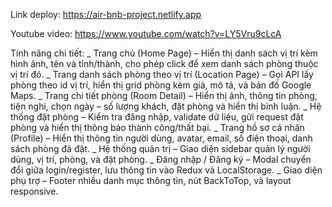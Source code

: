 Link deploy: https://air-bnb-project.netlify.app

Youtube video: https://www.youtube.com/watch?v=LY5Vru9cLcA

Tính năng chi tiết:
_ Trang chủ (Home Page) – Hiển thị danh sách vị trí kèm hình ảnh, tên và tỉnh/thành, cho phép click để xem danh sách phòng thuộc vị trí đó.
_ Trang danh sách phòng theo vị trí (Location Page) – Gọi API lấy phòng theo id vị trí, hiển thị grid phòng kèm giá, mô tả, và bản đồ Google Maps.
_ Trang chi tiết phòng (Room Detail) – Hiển thị ảnh, thông tin phòng, tiện nghi, chọn ngày – số lượng khách, đặt phòng và hiển thị bình luận.
_ Hệ thống đặt phòng – Kiểm tra đăng nhập, validate dữ liệu, gửi request đặt phòng và hiển thị thông báo thành công/thất bại.
_ Trang hồ sơ cá nhân (Profile) – Hiển thị thông tin người dùng, avatar, email, số điện thoại, danh sách phòng đã đặt.
_ Hệ thống quản trị – Giao diện sidebar quản lý người dùng, vị trí, phòng, và đặt phòng.
_ Đăng nhập / Đăng ký – Modal chuyển đổi giữa login/register, lưu thông tin vào Redux và LocalStorage.
_ Giao diện phụ trợ – Footer nhiều danh mục thông tin, nút BackToTop, và layout responsive.
